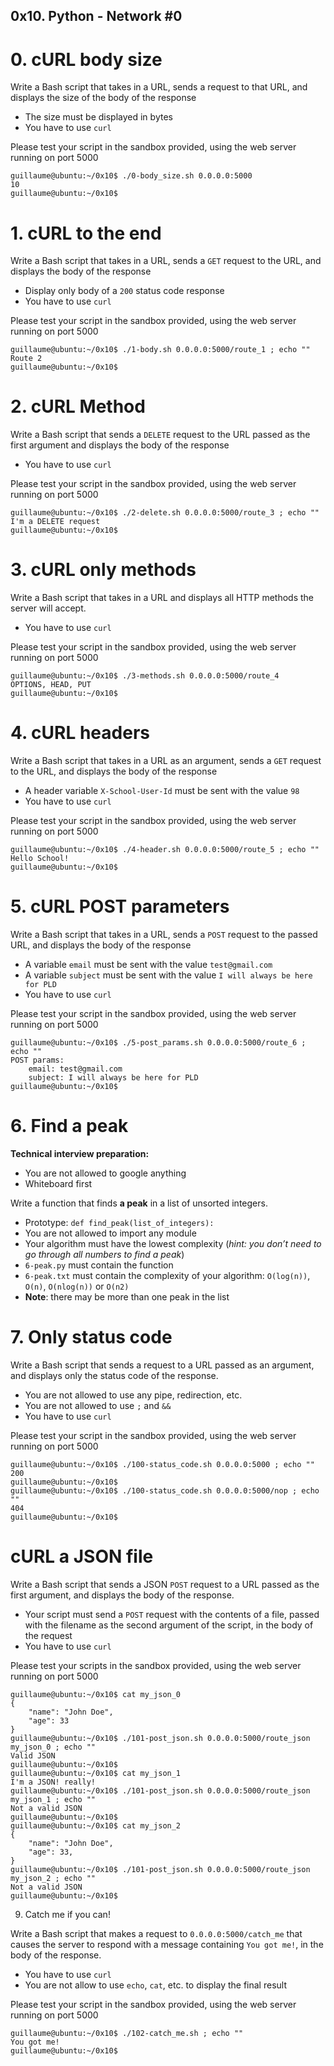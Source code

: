 ##  0x10. Python - Network #0



#   0. cURL body size

Write a Bash script that takes in a URL, sends a request to that URL, and displays the size of the body of the response

*    The size must be displayed in bytes
*    You have to use `curl`

Please test your script in the sandbox provided, using the web server running on port 5000

```
guillaume@ubuntu:~/0x10$ ./0-body_size.sh 0.0.0.0:5000
10
guillaume@ubuntu:~/0x10$ 
```


#   1. cURL to the end

Write a Bash script that takes in a URL, sends a `GET` request to the URL, and displays the body of the response

*   Display only body of a `200` status code response
*   You have to use `curl`

Please test your script in the sandbox provided, using the web server running on port 5000

```
guillaume@ubuntu:~/0x10$ ./1-body.sh 0.0.0.0:5000/route_1 ; echo ""
Route 2
guillaume@ubuntu:~/0x10$ 
```


#   2. cURL Method

Write a Bash script that sends a `DELETE` request to the URL passed as the first argument and displays the body of the response

*   You have to use `curl`

Please test your script in the sandbox provided, using the web server running on port 5000

```
guillaume@ubuntu:~/0x10$ ./2-delete.sh 0.0.0.0:5000/route_3 ; echo ""
I'm a DELETE request
guillaume@ubuntu:~/0x10$ 
```


#   3. cURL only methods

Write a Bash script that takes in a URL and displays all HTTP methods the server will accept.

*   You have to use `curl`

Please test your script in the sandbox provided, using the web server running on port 5000

```
guillaume@ubuntu:~/0x10$ ./3-methods.sh 0.0.0.0:5000/route_4
OPTIONS, HEAD, PUT
guillaume@ubuntu:~/0x10$ 
```


#   4. cURL headers

Write a Bash script that takes in a URL as an argument, sends a `GET` request to the URL, and displays the body of the response

*   A header variable `X-School-User-Id` must be sent with the value `98`
*   You have to use `curl`

Please test your script in the sandbox provided, using the web server running on port 5000

```
guillaume@ubuntu:~/0x10$ ./4-header.sh 0.0.0.0:5000/route_5 ; echo ""
Hello School!
guillaume@ubuntu:~/0x10$ 
```


#   5. cURL POST parameters

Write a Bash script that takes in a URL, sends a `POST` request to the passed URL, and displays the body of the response

*   A variable `email` must be sent with the value `test@gmail.com`
*   A variable `subject` must be sent with the value `I will always be here for PLD`
*   You have to use `curl`

Please test your script in the sandbox provided, using the web server running on port 5000

```
guillaume@ubuntu:~/0x10$ ./5-post_params.sh 0.0.0.0:5000/route_6 ; echo ""
POST params:
    email: test@gmail.com
    subject: I will always be here for PLD
guillaume@ubuntu:~/0x10$ 
```


#   6. Find a peak

**Technical interview preparation:**

*   You are not allowed to google anything
*   Whiteboard first

Write a function that finds **a peak** in a list of unsorted integers.

*   Prototype: `def find_peak(list_of_integers):`
*   You are not allowed to import any module
*   Your algorithm must have the lowest complexity (*hint: you don’t need to go through all numbers to find a peak*)
*   `6-peak.py` must contain the function
*   `6-peak.txt` must contain the complexity of your algorithm: `O(log(n))`, `O(n)`, `O(nlog(n))` or `O(n2)`
*   **Note**: there may be more than one peak in the list



#   7. Only status code

Write a Bash script that sends a request to a URL passed as an argument, and displays only the status code of the response.

*   You are not allowed to use any pipe, redirection, etc.
*   You are not allowed to use `;` and `&&`
*   You have to use `curl`

Please test your script in the sandbox provided, using the web server running on port 5000

```
guillaume@ubuntu:~/0x10$ ./100-status_code.sh 0.0.0.0:5000 ; echo ""
200
guillaume@ubuntu:~/0x10$ 
guillaume@ubuntu:~/0x10$ ./100-status_code.sh 0.0.0.0:5000/nop ; echo ""
404
guillaume@ubuntu:~/0x10$ 
```


#   cURL a JSON file

Write a Bash script that sends a JSON `POST` request to a URL passed as the first argument, and displays the body of the response.

*   Your script must send a `POST` request with the contents of a file, passed with the filename as the second argument of the script, in the body of the request
*   You have to use `curl`

Please test your scripts in the sandbox provided, using the web server running on port 5000

```
guillaume@ubuntu:~/0x10$ cat my_json_0
{
    "name": "John Doe",
    "age": 33
}
guillaume@ubuntu:~/0x10$ ./101-post_json.sh 0.0.0.0:5000/route_json my_json_0 ; echo ""
Valid JSON
guillaume@ubuntu:~/0x10$ 
guillaume@ubuntu:~/0x10$ cat my_json_1
I'm a JSON! really!
guillaume@ubuntu:~/0x10$ ./101-post_json.sh 0.0.0.0:5000/route_json my_json_1 ; echo ""
Not a valid JSON
guillaume@ubuntu:~/0x10$ 
guillaume@ubuntu:~/0x10$ cat my_json_2
{
    "name": "John Doe",
    "age": 33,
}
guillaume@ubuntu:~/0x10$ ./101-post_json.sh 0.0.0.0:5000/route_json my_json_2 ; echo ""
Not a valid JSON
guillaume@ubuntu:~/0x10$ 
```


9. Catch me if you can!

Write a Bash script that makes a request to `0.0.0.0:5000/catch_me` that causes the server to respond with a message containing `You got me!`, in the body of the response.

*   You have to use `curl`
*   You are not allow to use `echo`, `cat`, etc. to display the final result

Please test your script in the sandbox provided, using the web server running on port 5000

```
guillaume@ubuntu:~/0x10$ ./102-catch_me.sh ; echo ""
You got me!
guillaume@ubuntu:~/0x10$ 
```

